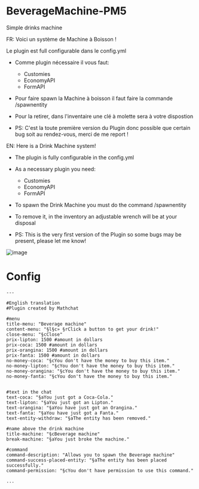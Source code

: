 # BeverageMachine-PM5
Simple drinks machine

FR: Voici un système de Machine à Boisson !

Le plugin est full configurable dans le config.yml

- Comme plugin nécessaire il vous faut:

  - Customies
  - EconomyAPI
  - FormAPI

- Pour faire spawn la Machine à boisson il faut faire la commande /spawnentity

- Pour la retirer, dans l'inventaire une clé à molette sera à votre dispostion

- PS: C'est la toute première version du Plugin donc possible que certain bug soit au rendez-vous, merci de me report !

EN: Here is a Drink Machine system!

- The plugin is fully configurable in the config.yml

- As a necessary plugin you need:

  - Customies
  - EconomyAPI
  - FormAPI

- To spawn the Drink Machine you must do the command /spawnentity

- To remove it, in the inventory an adjustable wrench will be at your disposal

- PS: This is the very first version of the Plugin so some bugs may be present, please let me know!

![image](https://github.com/mathchat900/BeverageMachine-PM5/assets/73251064/de516033-fe4a-4b0b-bd61-b55a372551cf)

# Config
```config
---

#English translation
#Plugin created by Mathchat

#menu
title-menu: "Beverage machine"
content-menu: "§l§c» §rClick a button to get your drink!"
close-menu: "§cClose"
prix-lipton: 1500 #amount in dollars
prix-coca: 1500 #amount in dollars
prix-orangina: 1500 #amount in dollars
prix-fanta: 1500 #amount in dollars
no-money-coca: "§cYou don't have the money to buy this item."
no-money-lipton: "§cYou don't have the money to buy this item."
no-money-orangina: "§cYou don't have the money to buy this item."
no-money-fanta: "§cYou don't have the money to buy this item."


#text in the chat
text-coca: "§aYou just got a Coca-Cola."
text-lipton: "§aYou just got an Lipton."
text-orangina: "§aYou have just got an Orangina."
text-fanta: "§aYou have just got a Fanta."
text-entity-withdraw: "§aThe entity has been removed."

#name above the drink machine
title-machine: "§cBeverage machine"
break-machine: "§aYou just broke the machine."

#command
command-description: "Allows you to spawn the Beverage machine"
command-success-placed-entity: "§aThe entity has been placed successfully."
command-permission: "§cYou don't have permission to use this command."

...
```

